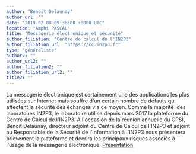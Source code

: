 ```yaml
---
author: "Benoit Delaunay"
author_url: ""
date: "2019-02-08 09:30:00 +0000 UTC"
location: "Amphi PASCAL"
title: "Messagerie électronique et sécurité"
author_filiation: "Centre de calcul de l'IN2P3"
author_filiation_url: "https://cc.in2p3.fr"
type: "généraliste"
author2: ""
author_url2: ""
author_filiation2: ""
author_filiation_url2: ""
title2: ""
---
```

La messagerie électronique est certainement une des applications les plus utilisées sur Internet mais souffre d'un certain nombre de défauts qui affectent la sécurité des échanges via ce moyen. Comme la majorité  des laboratoires IN2P3, le laboratoire utilise depuis mars 2017 la plateforme du Centre de Calcul de l'IN2P3. A l'occasion de la réunion annuelle du CPSI, Benoit Delaunay, directeur adjoint du Centre de Calcul de l'IN2P3 et adjoint au Responsable de la Sécurité de l'Information à l'IN2P3 nous présentera brièvement la plateforme et décrira les principaux risques associés à l'usage de la messagerie électronique.  [Présentation](https://atrium.in2p3.fr/96bedce2-088b-47a0-98de-8e8a27141316)
